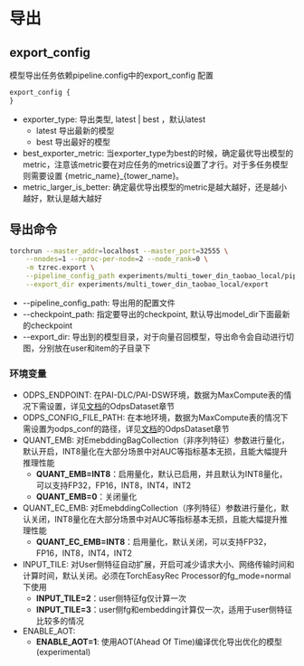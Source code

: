 # 导出

## export_config

模型导出任务依赖pipeline.config中的export_config 配置

```protobuf
export_config {
}
```

- exporter_type: 导出类型, latest | best ，默认latest
  - latest 导出最新的模型
  - best 导出最好的模型
- best_exporter_metric: 当exporter_type为best的时候，确定最优导出模型的metric，注意该metric要在对应任务的metrics设置了才行。对于多任务模型则需要设置 {metric_name}\_{tower_name}。
- metric_larger_is_better: 确定最优导出模型的metric是越大越好，还是越小越好，默认是越大越好

## 导出命令

```bash
torchrun --master_addr=localhost --master_port=32555 \
    --nnodes=1 --nproc-per-node=2 --node_rank=0 \
    -m tzrec.export \
    --pipeline_config_path experiments/multi_tower_din_taobao_local/pipeline.config \
    --export_dir experiments/multi_tower_din_taobao_local/export
```

- --pipeline_config_path: 导出用的配置文件
- --checkpoint_path: 指定要导出的checkpoint, 默认导出model_dir下面最新的checkpoint
- --export_dir: 导出到的模型目录，对于向量召回模型，导出命令会自动进行切图，分别放在user和item的子目录下

### 环境变量

- ODPS_ENDPOINT: 在PAI-DLC/PAI-DSW环境，数据为MaxCompute表的情况下需设置，详见[文档](../feature/data.md)的OdpsDataset章节
- ODPS_CONFIG_FILE_PATH: 在本地环境，数据为MaxCompute表的情况下需设置为odps_conf的路径，详见[文档](../feature/data.md)的OdpsDataset章节
- QUANT_EMB: 对EmebddingBagCollection（非序列特征）参数进行量化，默认开启，INT8量化在大部分场景中对AUC等指标基本无损，且能大幅提升推理性能
  - **QUANT_EMB=INT8**：启用量化，默认已启用，并且默认为INT8量化，可以支持FP32，FP16，INT8，INT4，INT2
  - **QUANT_EMB=0**：关闭量化
- QUANT_EC_EMB: 对EmebddingCollection（序列特征）参数进行量化，默认关闭，INT8量化在大部分场景中对AUC等指标基本无损，且能大幅提升推理性能
  - **QUANT_EC_EMB=INT8**：启用量化，默认关闭，可以支持FP32，FP16，INT8，INT4，INT2
- INPUT_TILE: 对User侧特征自动扩展，开启可减少请求大小、网络传输时间和计算时间，默认关闭。必须在TorchEasyRec Processor的fg_mode=normal下使用
  - **INPUT_TILE=2**：user侧特征fg仅计算一次
  - **INPUT_TILE=3**：user侧fg和embedding计算仅一次，适用于user侧特征比较多的情况
- ENABLE_AOT:
  - **ENABLE_AOT=1**: 使用AOT(Ahead Of Time)编译优化导出优化的模型(experimental)
